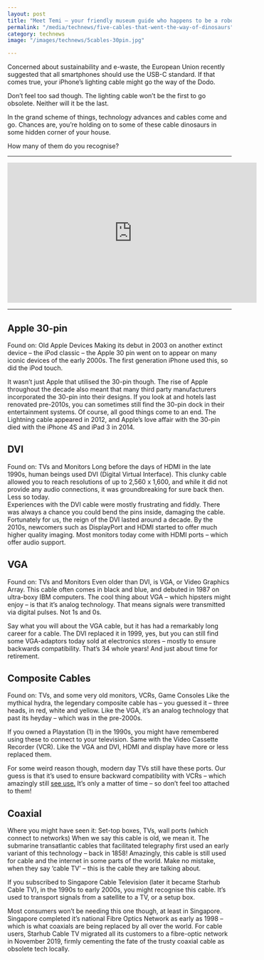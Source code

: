 ```yaml
---
layout: post
title: "Meet Temi – your friendly museum guide who happens to be a robot"
permalink: "/media/technews/five-cables-that-went-the-way-of-dinosaurs"
category: technews
image: "/images/technews/5cables-30pin.jpg"

---
```


Concerned about sustainability and e-waste, the European Union recently suggested that all smartphones should use the USB-C standard. If that comes true, your iPhone’s lighting cable might go the way of the Dodo. 

Don’t feel too sad though. The lighting cable won’t be the first to go obsolete. Neither will it be the last. 

In the grand scheme of things, technology advances and cables come and go. Chances are, you’re holding on to some of these cable dinosaurs in some hidden corner of your house. 

How many of them do you recognise? 

---
<iframe width="560" height="315" src="https://www.youtube.com/embed/5X1Ec4M4CCI" title="YouTube video player" frameborder="0" allow="accelerometer; autoplay; clipboard-write; encrypted-media; gyroscope; picture-in-picture" allowfullscreen></iframe>

---

## Apple 30-pin
Found on: Old Apple Devices
Making its debut in 2003 on another extinct device – the iPod classic – the Apple 30 pin went on to appear on many iconic devices of the early 2000s. The first generation iPhone used this, so did the iPod touch. 

It wasn’t just Apple that utilised the 30-pin though. The rise of Apple throughout the decade also meant that many third party manufacturers incorporated the 30-pin into their designs. If you look at and hotels last renovated pre-2010s, you can sometimes still find the 30-pin dock in their entertainment systems.
Of course, all good things come to an end. The Lightning cable appeared in 2012, and Apple’s love affair with the 30-pin died with the iPhone 4S and iPad 3 in 2014. 

## DVI
Found on: TVs and Monitors
Long before the days of HDMI in the late 1990s, human beings used DVI (Digital Virtual Interface). This clunky cable allowed you to reach resolutions of up to 2,560 x 1,600, and while it did not provide any audio connections, it was groundbreaking for sure back then.  Less so today.  
Experiences with the DVI cable were mostly frustrating and fiddly. There was always a chance you could bend the pins inside, damaging the cable. 
Fortunately for us, the reign of the DVI lasted around a decade. By the 2010s, newcomers such as DisplayPort and HDMI started to offer much higher quality imaging. Most monitors today come with HDMI ports – which offer audio support. 

## VGA 
Found on: TVs and Monitors
Even older than DVI, is VGA, or Video Graphics Array. 
This cable often comes in black and blue, and debuted in 1987 on ultra-boxy IBM computers. The cool thing about VGA – which hipsters might enjoy – is that it’s analog technology. That means signals were transmitted via digital pulses. Not 1s and 0s.


Say what you will about the VGA cable, but it has had a remarkably long career for a cable. The DVI replaced it in 1999, yes, but you can still find some VGA-adaptors today sold at electronics stores – mostly to ensure backwards compatibility.
That’s 34 whole years! And just about time for retirement. 

## Composite Cables 
Found on: TVs, and some very old monitors, VCRs, Game Consoles
Like the mythical hydra, the legendary composite cable has – you guessed it – three heads, in red, white and yellow. Like the VGA, it’s an analog technology that past its heyday – which was in the pre-2000s. 

If you owned a Playstation (1) in the 1990s, you might have remembered using these to connect to your television. Same with the Video Cassette Recorder (VCR). Like the VGA and DVI, HDMI and display have more or less replaced them. 

For some weird reason though, modern day TVs still have these ports. Our guess is that it’s used to ensure backward compatibility with VCRs – which amazingly still [see use.](https://www.nytimes.com/2021/02/20/style/vhs-tapes.html)  It’s only a matter of time – so don’t feel too attached to them! 

## Coaxial

Where you might have seen it: Set-top boxes, TVs, wall ports (which connect to networks)
When we say this cable is old, we mean it.  The submarine transatlantic cables that facilitated telegraphy first used an early variant of this technology – back in 1858! Amazingly, this cable is still used for cable and the internet in some parts of the world. Make no mistake, when they say ‘cable TV’ – this is the cable they are talking about. 

If you subscribed to Singapore Cable Television (later it became Starhub Cable TV), in the 1990s to early 2000s, you might recognise this cable. It’s used to transport signals from a satellite to a TV, or a setup box. 

Most consumers won’t be needing this one though, at least in Singapore. Singapore completed it’s national Fibre Optics Network as early as 1998 – which is what coaxials are being replaced by all over the world. 
For cable users, Starhub Cable TV migrated all its customers to a fibre-optic network in November 2019, firmly cementing the fate of the trusty coaxial cable as obsolete tech locally.  

